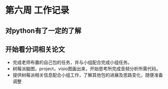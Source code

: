 # 第六周 工作记录


## 对python有了一定的了解


## 开始看分词相关论文


- 完成老师布置的自己包的任务，并与小组配合完成小组任务。
- 树莓派脑图，project，visio图画出来，开始思考所完成音频分析所需代码。
- 提供树莓派相关信息配合小组工作，了解其他包的进展及思路变化，随便准备调整 